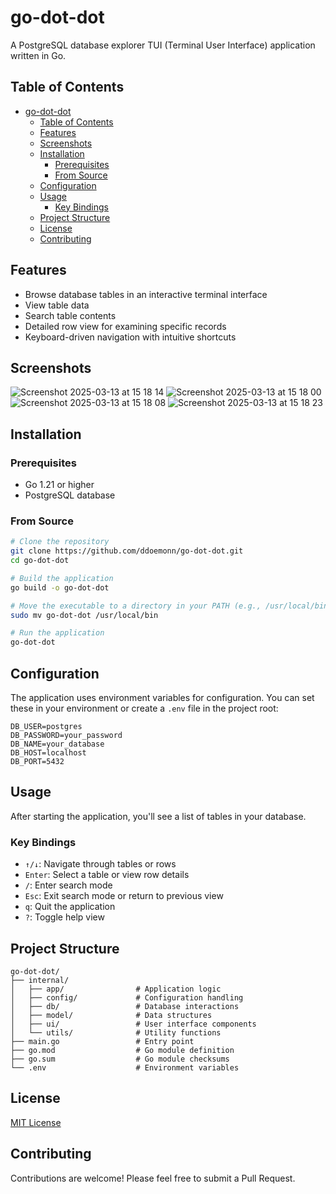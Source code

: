 # go-dot-dot

A PostgreSQL database explorer TUI (Terminal User Interface) application written in Go.

## Table of Contents

- [go-dot-dot](#go-dot-dot)
  - [Table of Contents](#table-of-contents)
  - [Features](#features)
  - [Screenshots](#screenshots)
  - [Installation](#installation)
    - [Prerequisites](#prerequisites)
    - [From Source](#from-source)
  - [Configuration](#configuration)
  - [Usage](#usage)
    - [Key Bindings](#key-bindings)
  - [Project Structure](#project-structure)
  - [License](#license)
  - [Contributing](#contributing)

## Features

- Browse database tables in an interactive terminal interface
- View table data
- Search table contents
- Detailed row view for examining specific records
- Keyboard-driven navigation with intuitive shortcuts

## Screenshots
![Screenshot 2025-03-13 at 15 18 14](https://github.com/user-attachments/assets/68d1f830-3432-4598-bb24-f264c14485da)
![Screenshot 2025-03-13 at 15 18 00](https://github.com/user-attachments/assets/72f4d8e8-c49d-48bf-9046-647c6e901185)
![Screenshot 2025-03-13 at 15 18 08](https://github.com/user-attachments/assets/3695364e-21b9-4ac6-a88c-b931fcbaa52b)
![Screenshot 2025-03-13 at 15 18 23](https://github.com/user-attachments/assets/87fe7ea5-63ea-46a5-9643-624175f1b406)

## Installation

### Prerequisites

- Go 1.21 or higher
- PostgreSQL database

### From Source

```bash
# Clone the repository
git clone https://github.com/ddoemonn/go-dot-dot.git
cd go-dot-dot

# Build the application
go build -o go-dot-dot

# Move the executable to a directory in your PATH (e.g., /usr/local/bin)
sudo mv go-dot-dot /usr/local/bin

# Run the application
go-dot-dot
```


## Configuration

The application uses environment variables for configuration. You can set these in your environment or create a `.env` file in the project root:

```
DB_USER=postgres
DB_PASSWORD=your_password
DB_NAME=your_database
DB_HOST=localhost
DB_PORT=5432
```

## Usage

After starting the application, you'll see a list of tables in your database. 

### Key Bindings

- `↑/↓`: Navigate through tables or rows
- `Enter`: Select a table or view row details
- `/`: Enter search mode
- `Esc`: Exit search mode or return to previous view
- `q`: Quit the application
- `?`: Toggle help view

## Project Structure

```
go-dot-dot/
├── internal/
│   ├── app/                # Application logic
│   ├── config/             # Configuration handling
│   ├── db/                 # Database interactions
│   ├── model/              # Data structures
│   ├── ui/                 # User interface components
│   └── utils/              # Utility functions
├── main.go                 # Entry point
├── go.mod                  # Go module definition
├── go.sum                  # Go module checksums
└── .env                    # Environment variables
```

## License

[MIT License](LICENSE)

## Contributing

Contributions are welcome! Please feel free to submit a Pull Request.
